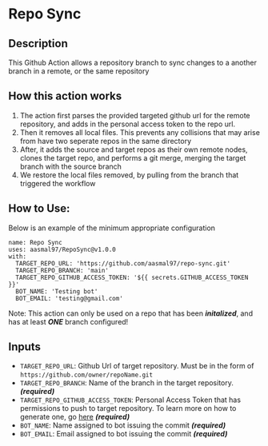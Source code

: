 # Repo Sync
## Description
This Github Action allows a repository branch to sync changes to a another branch in a remote, or the same repository

## How this action works
1. The action first parses the provided targeted github url for the remote repository, and adds in the personal access token to the repo url.
2. Then it removes all local files. This prevents any collisions that may arise from have two seperate repos in the same directory
3. After, it adds the source and target repos as their own remote nodes, clones the target repo, and performs a git merge, merging the target branch with the source branch
4. We restore the local files removed, by pulling from the branch that triggered the workflow
## How to Use:
Below is an example of the minimum appropriate configuration 
```
name: Repo Sync
uses: aasmal97/RepoSync@v1.0.0
with: 
  TARGET_REPO_URL: 'https://github.com/aasmal97/repo-sync.git'
  TARGET_REPO_BRANCH: 'main'
  TARGET_REPO_GITHUB_ACCESS_TOKEN: '${{ secrets.GITHUB_ACCESS_TOKEN }}'
  BOT_NAME: 'Testing bot'
  BOT_EMAIL: 'testing@gmail.com'
```
Note: This action can only be used on a repo that has been ***initalized***, and has at least ***ONE*** branch configured!
## Inputs
- `TARGET_REPO_URL`: Github Url of target repository. Must be in the form of `https://github.com/owner/repoName.git`
- `TARGET_REPO_BRANCH`: Name of the branch in the target repository. ***(required)***
- `TARGET_REPO_GITHUB_ACCESS_TOKEN`: Personal Access Token that has permissions to push to target repository. To learn more on how to generate one, go [here](https://docs.github.com/en/authentication/keeping-your-account-and-data-secure/managing-your-personal-access-tokens) ***(required)***
- `BOT_NAME`: Name assigned to bot issuing the commit ***(required)***
- `BOT_EMAIL`: Email assigned to bot issuing the commit ***(required)***
